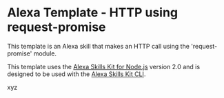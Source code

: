 # Alexa Template - HTTP using request-promise

This template is an Alexa skill that makes an HTTP call using the 'request-promise' module.

This template uses the [Alexa Skills Kit for Node.js](https://github.com/alexa/alexa-skills-kit-sdk-for-nodejs) version 2.0 and is designed to be used with the [Alexa Skills Kit CLI](https://developer.amazon.com/docs/smapi/ask-cli-intro.html).

xyz
